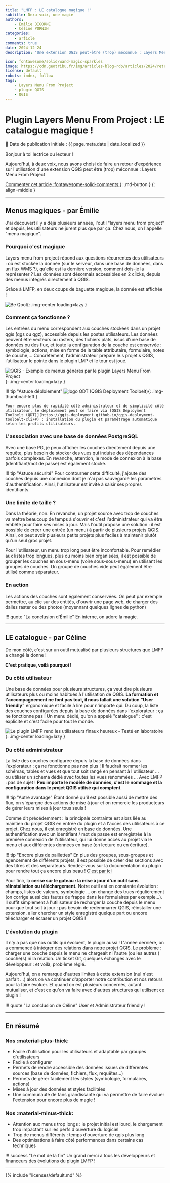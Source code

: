 ```yaml
---
title: "LMFP : LE catalogue magique !"
subtitle: Dexu voix, une magie
authors:
    - Emilie BIGORNE
    - Céline PORNIN
categories:
    - article
comments: true
date: 2024-12-24
description: "Une extension QGIS peut-être (trop) méconnue : Layers Menu From Project permet de simplifier la vie des administrateurs ET des utilisateurs, retour d'expérience à deux voix. "

icon: fontawesome/solid/wand-magic-sparkles
image: https://cdn.geotribu.fr/img/articles-blog-rdp/articles/2024/retex_layers_menu_from_project/be-qool_myriade.png
license: default
robots: index, follow
tags:
    - Layers Menu From Project
    - plugin QGIS
    - QGIS
---
```


# Plugin Layers Menu From Project : LE catalogue magique !

:calendar: Date de publication initiale : {{ page.meta.date | date_localized }}

Bonjour à toi lectrice ou lecteur !

Aujourd'hui, à deux voix, nous avons choisi de faire un retour d'expérience sur l'utilisation d'une extension QGIS peut être (trop) méconnue : Layers Menu From Project

[Commenter cet article :fontawesome-solid-comments:](#__comments "Aller aux commentaires"){: .md-button }
{: align=middle }

----

## Menus magiques - par Émilie

J'ai découvert il y a déjà plusieurs années, l'outil "layers menu from project" et depuis, les utilisateurs ne jurent plus que par ça. Chez nous, on l'appelle "menu magique".

### Pourquoi c'est magique

Layers menu from project répond aux questions récurrentes des utilisateurs : où est stockée la donnée (sur le serveur, dans une base de données, dans un flux WMS ?), qu'elle est la dernière version, comment dois-je la représenter ? Les données sont désormais accessibles en 2 clicks, depuis des menus intégrés directement à QGIS.

Grâce à LMFP, en deux coups de baguette magique, la donnée est affichée !

![Be Qool](https://cdn.geotribu.fr/img/articles-blog-rdp/articles/2024/retex_layers_menu_from_project/be-qool_myriade.png){: .img-center loading=lazy }

### Comment ça fonctionne ?

Les entrées du menu correspondent aux couches stockées dans un projet qgis (qgs ou qgz), accessible depuis les postes utilisateurs. Les données peuvent être vecteurs ou rasters, des fichiers plats, issus d'une base de données ou des flux, et toute la configuration de la couche est conservée : symbologie, actions, mise en forme de la table attributaire, formulaire, notes de couche,…
Concrètement, l’administrateur prépare le.s projet.s QGIS, l’utilisateur le pointe dans le plugin LMP et le tour est joué.

![QGIS - Exemple de menus générés par le plugin Layers Menu From Project](https://cdn.geotribu.fr/img/articles-blog-rdp/articles/2024/retex_layers_menu_from_project/LMFP_QGIS_EP-Loire_exemple.webp){: .img-center loading=lazy }

<!-- markdownlint-disable MD046 -->
!!! tip "Astuce déploiement"
    ![logo QDT (QGIS Deployment Toolbelt)](https://cdn.geotribu.fr/img/logos-icones/logiciels_librairies/qdt.webp){: .img-thumbnail-left }

    Pour encore plus de rapidité côté administrateur et de simplicité côté utilisateur, le déploiement peut se faire via [QGIS Deployment Toolbelt (QDT)](https://qgis-deployment.github.io/qgis-deployment-toolbelt-cli/#) : installation du plugin et paramétrage automatique selon les profils utilisateurs.
<!-- markdownlint-enable MD046 -->

### L'association avec une base de données PostgreSQL

Avec une base PG, je peux afficher les couches directement depuis une requête, plus besoin de stocker des vues qui induise des dépendances parfois complexes. En revanche, attention, le mode de connexion à la base (identifiant/mot de passe) est également stocké.

!!! tip "Astuce sécurité"
    Pour contourner cette difficulté, j'ajoute des couches depuis une connexion dont je n'ai pas sauvegardé les paramètres d'authentification. Ainsi, l'utilisateur est invité à saisir ses propres identifiants.

### Une limite  de taille ?

Dans la théorie, non. En revanche, un projet source avec trop de couches va mettre beaucoup de temps à s'ouvrir et c'est l'administrateur qui va être embêté pour faire ses mises à jour. Mais l'outil propose une solution : il est possible de créer une entrée (un menu) à partir de plusieurs projets QGIS. Ainsi, on peut avoir plusieurs petits projets plus faciles à maintenir plutôt qu'un seul gros projet.

Pour l'utilisateur, un menu trop long peut être inconfortable. Pour remédier aux listes trop longues, plus ou moins bien organisées, il est possible de grouper les couches en sous-menu (voire sous-sous-menu) en utilisant les groupes de couches. Un groupe de couches vide peut également être utilisé comme séparateur.

### En action

Les actions des couches sont également conservées. On peut par exemple permettre, au clic sur des entités, d'ouvrir une page web, de charger des dalles raster ou des photos (moyennant quelques lignes de python)

!!! quote "La conclusion d'Émilie"
    En interne, on adore la magie.

----

## LE catalogue  - par Céline

De mon côté, c'est sur un outil mutualisé par plusieurs structures que LMFP a changé la donne !

**C'est pratique, voilà pourquoi !**

### Du côté utilisateur

Une base de données pour plusieurs structures, ça veut dire plusieurs utilisateurs plus ou moins habitués à l'utilisation de QGIS.
**La formation et l'accompagnement ne font pas tout, il nous fallait une solution "User friendly"** ergonomique et facile à lire pour n'importe qui.
Du coup, la liste des couches configurées depuis la base de données dans l'explorateur : ça ne fonctionne pas ! Un menu dédié, qu'on a appelé "catalogue" : c'est explicite et c'est facile pour tout le monde.

![Le plugin LMFP rend les utilisateurs finaux heureux - Testé en laboratoire](https://cdn.geotribu.fr/img/articles-blog-rdp/articles/2024/retex_layers_menu_from_project/lmfp_utilisateur_qgis_malheureux_heureux.webp){: .img-center loading=lazy }

### Du côté administrateur

La liste des couches configurée depuis la base de données dans l'explorateur : ça ne fonctionne pas non plus ! Il faudrait nommer les schémas, tables et vues et que tout soit rangé en pensant à l'utilisateur ... ou utiliser un schéma dédié avec toutes les vues renommées ...
Avec LMFP : pas de sujet ! **Peu importe le modèle de données, c'est le nommage et la configuration dans le projet QGIS utilisé qui comptent**.

!!! tip "Autre avantage"
    Étant donné qu'il est possible aussi de mettre des flux, on s'épargne des actions de mise à jour et on remercie les producteurs de gérer leurs mises à jour tous seuls !

Comme dit précédemment : la principale contrainte est alors liée au maintien du projet QGIS en entrée du plugin et à l'accès des utilisateurs à ce projet. Chez nous, il est enregistré en base de données. Une authentification avec un identifiant / mot de passe est enregistrée à la première connexion de l'utilisateur, qui lui donne accès au projet via le menu et aux différentes données en base (en lecture ou en écriture).

!!! tip "Encore plus de paillettes"
    En plus des groupes, sous-groupes et agencement de différents projets, il est possible de créer des sections avec des titres et des séparateurs. Rendez-vous sur la documentation du plugin pour rendre tout ça encore plus beau ! [C'est par ici](https://aeag.github.io/MenuFromProject-Qgis-Plugin/usage/fr_use.html#)

Pour finir, la **cerise sur le gateau : la mise à jour d'un outil sans réinstallation ou téléchargement.**
Notre outil est en constante évolution : champs, listes de valeurs, symbologie ... on change des trucs régulièrement (on corrige aussi des fautes de frappe dans les formulaires par exemple...). Il suffit simplement à l'utilisateur de recharger la couche depuis le menu pour que tout soit à jour : pas besoin de redémmarrer QGIS, réinstaller une extension, aller chercher un style enregistré quelque part ou encore télécharger et écraser un projet QGIS !

### L'évolution du plugin

Il n'y a pas que nos outils qui évoluent, le plugin aussi !
L'année dernière, on a commencé à intégrer des relations dans notre projet QGIS. Le problème : charger une couche depuis le menu ne chargeait ni l'autre (ou les autres ) couche(s) ni la relation.
Un ticket Git, quelques échanges avec le développeur : et voilà, problème réglé.

Aujourd'hui, on a remarqué d'autres limites à cette extension (nul n'est parfait ...) alors on va continuer d'apporter notre contribution et nos retours pour la faire évoluer. Et quand on est plusieurs concernés, autant mutualiser, et c'est ce qu'on va faire avec d'autres structures qui utilisent ce plugin !

!!! quote "La conclusion de Céline"
    User et Administrateur friendly !

----

## En résumé

<!-- markdownlint-disable MD026 -->
### Nos :material-plus-thick:
<!-- markdownlint-enable MD026 -->

* Facile d'utilisation pour les utilisateurs et adaptable par groupes d'utilisateurs
* Facile à configurer
* Permets de rendre accessible des données issues de différentes sources (base de données, fichiers, flux, requêtes...)
* Permets de gérer facilement les styles (symbologie, formulaires, actions)
* Mises à jour des données et styles facilitées
* Une communauté de fans grandissante qui va permettre de faire évoluer l'extension pour encore plus de magie !

<!-- markdownlint-disable MD026 -->
### Nos :material-minus-thick:
<!-- markdownlint-enable MD026 -->

* Attention aux menus trop longs : le projet initial est lourd, le chargement trop impactant sur les perfs d'ouverture du logiciel
* Trop de menus différents : temps d'ouverture de qgis plus long
* Des optimisations à faire côté performances dans certains cas techniques

!!! success "Le mot de la fin"
    Un grand merci à tous les développeurs et financeurs des évolutions du plugin LMFP !

----

<!-- geotribu:authors-block -->

{% include "licenses/default.md" %}

